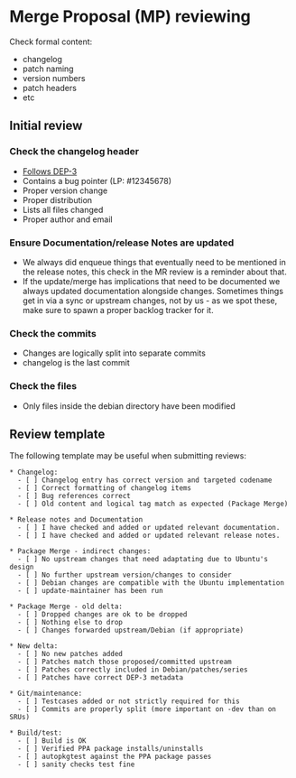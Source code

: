 # Merge Proposal (MP) reviewing

Check formal content:

* changelog
* patch naming
* version numbers
* patch headers
* etc

## Initial review

### Check the changelog header

* [Follows DEP-3](http://dep.debian.net/deps/dep3/)
* Contains a bug pointer (LP: #12345678)
* Proper version change
* Proper distribution
* Lists all files changed
* Proper author and email

### Ensure Documentation/release Notes are updated

* We always did enqueue things that eventually need to be mentioned in the release notes, this check in the MR review is a reminder about that.
* If the update/merge has implications that need to be documented we always updated documentation alongside changes. Sometimes things get in via a sync or upstream changes, not by us - as we spot these, make sure to spawn a proper backlog tracker for it.

### Check the commits

* Changes are logically split into separate commits
* changelog is the last commit

### Check the files

* Only files inside the debian directory have been modified

## Review template

The following template may be useful when submitting reviews:

```
* Changelog:
  - [ ] Changelog entry has correct version and targeted codename
  - [ ] Correct formatting of changelog items
  - [ ] Bug references correct
  - [ ] Old content and logical tag match as expected (Package Merge)

* Release notes and Documentation
  - [ ] I have checked and added or updated relevant documentation.
  - [ ] I have checked and added or updated relevant release notes.

* Package Merge - indirect changes:
  - [ ] No upstream changes that need adaptating due to Ubuntu's design
  - [ ] No further upstream version/changes to consider
  - [ ] Debian changes are compatible with the Ubuntu implementation
  - [ ] update-maintainer has been run

* Package Merge - old delta:
  - [ ] Dropped changes are ok to be dropped
  - [ ] Nothing else to drop
  - [ ] Changes forwarded upstream/Debian (if appropriate)

* New delta:
  - [ ] No new patches added
  - [ ] Patches match those proposed/committed upstream
  - [ ] Patches correctly included in Debian/patches/series
  - [ ] Patches have correct DEP-3 metadata

* Git/maintenance:
  - [ ] Testcases added or not strictly required for this
  - [ ] Commits are properly split (more important on -dev than on SRUs)

* Build/test:
  - [ ] Build is OK
  - [ ] Verified PPA package installs/uninstalls
  - [ ] autopkgtest against the PPA package passes
  - [ ] sanity checks test fine
```
